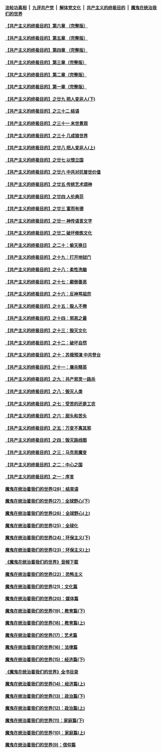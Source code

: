 ####  [法轮功真相](../../../../basic/blob/master/README.md?t=04281131) &nbsp;|&nbsp; [九评共产党](../../../../9ping.md/blob/master/README.md?t=04281131) &nbsp;|&nbsp; [解体党文化](../../../../jtdwh.md/blob/master/README.md?t=04281131)  &nbsp;|&nbsp; [共产主义的终极目的](../../../../gczydzjmd.md/blob/master/README.md?t=04281131) &nbsp;|&nbsp; [魔鬼在统治我们的世界](../../../../mgztzwmdsj.md/blob/master/README.md?t=04281131) 

#### [【共产主义的终极目的】第六章 （完整版）](../pages/nsc422/n11428913.md?t=04281131) 

#### [【共产主义的终极目的】第五章 （完整版）](../pages/nsc422/n11428912.md?t=04281131) 

#### [【共产主义的终极目的】第四章 （完整版）](../pages/nsc422/n11428907.md?t=04281131) 

#### [【共产主义的终极目的】第三章（完整版）](../pages/nsc422/n11428848.md?t=04281131) 

#### [【共产主义的终极目的】第二章（完整版）](../pages/nsc422/n11428831.md?t=04281131) 

#### [【共产主义的终极目的】第一章（完整版）](../pages/nsc422/n11417651.md?t=04281131) 

#### [【共产主义的终极目的】之廿九 把人变非人(下)](../pages/nsc422/n11344140.md?t=04281131) 

#### [【共产主义的终极目的】之三十二 结语](../pages/nsc422/n11360535.md?t=04281131) 

#### [【共产主义的终极目的】之三十一 末世景观](../pages/nsc422/n11351129.md?t=04281131) 

#### [【共产主义的终极目的】之三十 几成狼世界](../pages/nsc422/n11348280.md?t=04281131) 

#### [【共产主义的终极目的】之廿八 把人变非人(上)](../pages/nsc422/n11340492.md?t=04281131) 

#### [【共产主义的终极目的】之廿七 以恨立国](../pages/nsc422/n11336944.md?t=04281131) 

#### [【共产主义的终极目的】之廿六 中共对抗普世价值](../pages/nsc422/n11324785.md?t=04281131) 

#### [【共产主义的终极目的】之廿五 传统艺术颂神](../pages/nsc422/n11296396.md?t=04281131) 

#### [【共产主义的终极目的】之廿四 人伦典范](../pages/nsc422/n11296397.md?t=04281131) 

#### [【共产主义的终极目的】之廿三 富而有德](../pages/nsc422/n11283598.md?t=04281131) 

#### [【共产主义的终极目的】之廿一 神传语言文字](../pages/nsc422/n11263265.md?t=04281131) 

#### [【共产主义的终极目的】之廿二 破坏修炼文化](../pages/nsc422/n11245728.md?t=04281131) 

#### [【共产主义的终极目的】之二十：偷天换日](../pages/nsc422/n11238846.md?t=04281131) 

#### [【共产主义的终极目的】之十九：打开地狱门](../pages/nsc422/n11206376.md?t=04281131) 

#### [【共产主义的终极目的】之十八：柔性洗脑](../pages/nsc422/n11199994.md?t=04281131) 

#### [【共产主义的终极目的】之十七：颠倒善恶](../pages/nsc422/n11179782.md?t=04281131) 

#### [【共产主义的终极目的】之十六：反神骂祖宗](../pages/nsc422/n11166798.md?t=04281131) 

#### [【共产主义的终极目的】之十五：毁人不倦](../pages/nsc422/n11166792.md?t=04281131) 

#### [【共产主义的终极目的】之十四：邪恶之最](../pages/nsc422/n11150249.md?t=04281131) 

#### [【共产主义的终极目的】之十三：毁灭文化](../pages/nsc422/n11135227.md?t=04281131) 

#### [【共产主义的终极目的】之十二：破坏自然](../pages/nsc422/n11135214.md?t=04281131) 

#### [【共产主义的终极目的】之十：苏俄预演 中共登台](../pages/nsc422/n11118424.md?t=04281131) 

#### [【共产主义的终极目的】之十一：屠杀精英](../pages/nsc422/n11118442.md?t=04281131) 

#### [【共产主义的终极目的】之九：共产邪灵一路杀](../pages/nsc422/n11114139.md?t=04281131) 

#### [【共产主义的终极目的】之八：毁灭人类](../pages/nsc422/n11108503.md?t=04281131) 

#### [【共产主义的终极目的】之七：受苦的还是工农](../pages/nsc422/n11101809.md?t=04281131) 

#### [【共产主义的终极目的】之六：甜头和苦头](../pages/nsc422/n11096971.md?t=04281131) 

#### [【共产主义的终极目的】之五：万变不离其邪](../pages/nsc422/n11091285.md?t=04281131) 

#### [【共产主义的终极目的】之四：毁灭路线图](../pages/nsc422/n11086284.md?t=04281131) 

#### [【共产主义的终极目的】之三：马克思魔变](../pages/nsc422/n11061941.md?t=04281131) 

#### [【共产主义的终极目的】之二：中心之国](../pages/nsc422/n11047728.md?t=04281131) 

#### [【共产主义的终极目的】之一：序言](../pages/nsc422/n11086077.md?t=04281131) 

#### [魔鬼在统治着我们的世界(28)：结束语](../pages/nsc422/n10936246.md?t=04281131) 

#### [魔鬼在统治着我们的世界(27)：全球野心(下)](../pages/nsc422/n10928319.md?t=04281131) 

#### [魔鬼在统治着我们的世界(26)：全球野心(上)](../pages/nsc422/n10900318.md?t=04281131) 

#### [魔鬼在统治着我们的世界(25)：全球化](../pages/nsc422/n10788205.md?t=04281131) 

#### [魔鬼在统治着我们的世界(24)：环保主义(下)](../pages/nsc422/n10695307.md?t=04281131) 

#### [魔鬼在统治着我们的世界(23)：环保主义(上)](../pages/nsc422/n10688613.md?t=04281131) 

#### [《魔鬼在统治着我们的世界》音频下载](../pages/nsc422/n10635553.md?t=04281131) 

#### [魔鬼在统治着我们的世界(22)：恐怖主义](../pages/nsc422/n10614727.md?t=04281131) 

#### [魔鬼在统治着我们的世界(21)：文化篇](../pages/nsc422/n10597706.md?t=04281131) 

#### [魔鬼在统治着我们的世界(20)：媒体篇](../pages/nsc422/n10586579.md?t=04281131) 

#### [魔鬼在统治着我们的世界(19)：教育篇(下)](../pages/nsc422/n10564808.md?t=04281131) 

#### [魔鬼在统治着我们的世界(18)：教育篇(上)](../pages/nsc422/n10526970.md?t=04281131) 

#### [魔鬼在统治着我们的世界(17)：艺术篇](../pages/nsc422/n10499093.md?t=04281131) 

#### [魔鬼在统治着我们的世界(16)：法律篇](../pages/nsc422/n10485969.md?t=04281131) 

#### [魔鬼在统治着我们的世界(15)：经济篇(下)](../pages/nsc422/n10469975.md?t=04281131) 

#### [《魔鬼在统治着我们的世界》全书目录](../pages/nsc422/n10464261.md?t=04281131) 

#### [魔鬼在统治着我们的世界(14)：经济篇(上)](../pages/nsc422/n10457370.md?t=04281131) 

#### [魔鬼在统治着我们的世界(13)：政治篇(下)](../pages/nsc422/n10448270.md?t=04281131) 

#### [魔鬼在统治着我们的世界(12)：政治篇(上)](../pages/nsc422/n10444576.md?t=04281131) 

#### [魔鬼在统治着我们的世界(11)：家庭篇(下)](../pages/nsc422/n10440961.md?t=04281131) 

#### [魔鬼在统治着我们的世界(10)：家庭篇(上)](../pages/nsc422/n10435448.md?t=04281131) 

#### [魔鬼在统治着我们的世界(9)：信仰篇](../pages/nsc422/n10432159.md?t=04281131) 

